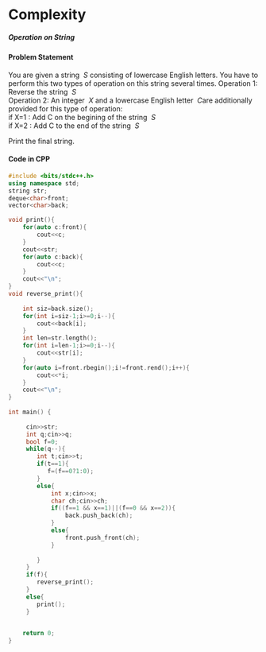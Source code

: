 # Complexity

##### Operation on String

#### Problem Statement
You are given a string $`\ S `$ consisting of lowercase English letters. You have to perform this two types of operation on this string several times.
Operation 1: Reverse the string $`\ S `$ <br/>
Operation 2: An integer $`\ X `$ and a lowercase English letter $`\ C `$​ are additionally provided for this type of operation:   
if X=1 : Add C on the begining of the string $`\ S `$<br/>
if X=2 : Add C to the end of the string $`\ S `$

Print the final string.

#### Code in CPP
```cpp
#include <bits/stdc++.h>
using namespace std;
string str;
deque<char>front;
vector<char>back;

void print(){
    for(auto c:front){
        cout<<c;
    }
    cout<<str;
    for(auto c:back){
        cout<<c;
    }
    cout<<"\n";
}
void reverse_print(){
    
    int siz=back.size();
    for(int i=siz-1;i>=0;i--){
        cout<<back[i];
    }
    int len=str.length();
    for(int i=len-1;i>=0;i--){
        cout<<str[i];
    }
    for(auto i=front.rbegin();i!=front.rend();i++){
        cout<<*i;
    }
    cout<<"\n";
}
     
int main() {
     
     cin>>str;
     int q;cin>>q;
     bool f=0;
     while(q--){
        int t;cin>>t;
        if(t==1){
           f=(f==0?1:0);
        }
        else{
            int x;cin>>x;
            char ch;cin>>ch;
            if((f==1 && x==1)||(f==0 && x==2)){
                back.push_back(ch);
            }
            else{
                front.push_front(ch);
            }
            
        }
     } 
     if(f){
        reverse_print();
     }
     else{
        print();
     }
   

    return 0;
}


```

